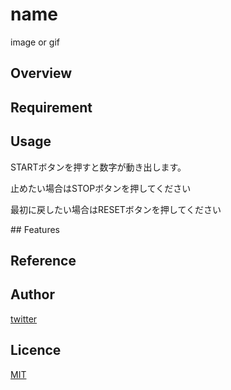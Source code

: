 # name

image or gif

## Overview

## Requirement

## Usage
<p>STARTボタンを押すと数字が動き出します。</p>
<p>止めたい場合はSTOPボタンを押してください</p>
<p>最初に戻したい場合はRESETボタンを押してください</p>
## Features

## Reference

## Author

[twitter](https://twitter.com/MaruSo_career)

## Licence

[MIT](https://......)